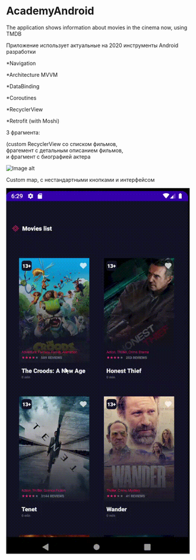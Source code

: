 # AcademyAndroid
The application shows information about movies in the cinema now, using TMDB

Приложение использует актуальные на 2020 инструменты Android разработки

  *Navigation
  
  *Architecture MVVM
  
  *DataBinding
  
  *Сoroutines
  
  *RecyclerView 
  
  *Retrofit (with Moshi)

3 фрагмента:

(custom RecyclerView со списком фильмов,<br>
фрагемент с детальным описанием фильмов,<br>
и фрагмент с биографией актера

![Image alt](https://github.com/Art-bond/okRes/blob/main/demo7.gif)

Custom map, c нестандартными кнопками и интерфейсом

![Image alt](https://github.com/Art-bond/okRes/blob/main/local.gif)
